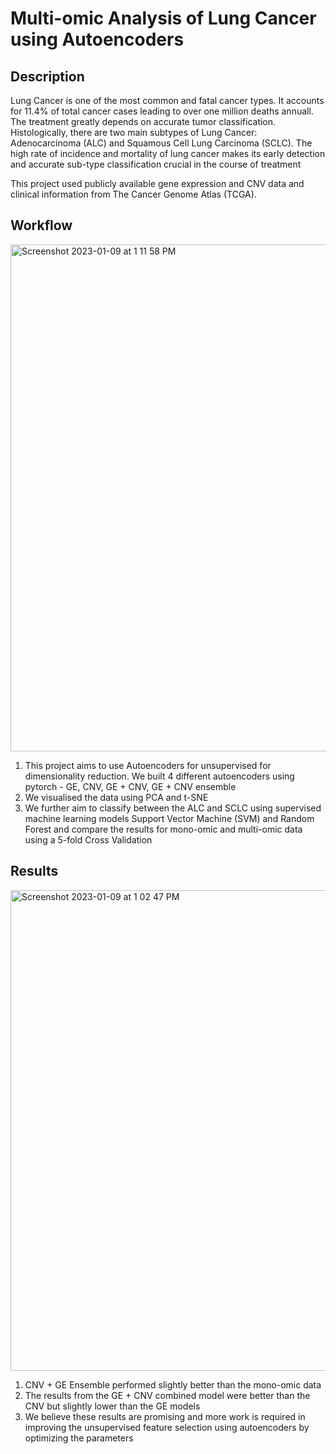 # Multi-omic Analysis of Lung Cancer using Autoencoders

## Description
Lung Cancer is one of the most common and fatal cancer types. It accounts for 11.4% of total cancer cases leading 
to over one million deaths annuall. The 
treatment greatly depends on accurate tumor classification. Histologically, there are two main subtypes of Lung 
Cancer: 
Adenocarcinoma (ALC) and Squamous Cell Lung Carcinoma (SCLC). The high rate of incidence and mortality of lung 
cancer makes its early detection and
accurate sub-type classification crucial in the course of treatment

This project used publicly available gene expression and CNV data and clinical information from The Cancer Genome 
Atlas (TCGA).

## Workflow
<img width="811" alt="Screenshot 2023-01-09 at 1 11 58 PM" 
src="https://user-images.githubusercontent.com/52592007/211315953-5859396e-ed52-4c4c-b9bd-d61b6010badd.png">

1. This project aims to use Autoencoders for unsupervised for dimensionality reduction. We built 4 different 
autoencoders using pytorch - GE, CNV, GE + CNV, GE + CNV ensemble  
2. We visualised the data using PCA and t-SNE
3. We further aim to classify between the ALC and SCLC using supervised machine learning models Support Vector 
Machine (SVM) and Random Forest and compare the results for mono-omic and multi-omic data using a 5-fold Cross
Validation

## Results
<img width="769" alt="Screenshot 2023-01-09 at 1 02 47 PM" 
src="https://user-images.githubusercontent.com/52592007/211314344-e1f6e17e-fbc7-4139-8e24-3eb2ce0761b9.png">

1. CNV + GE Ensemble performed slightly better than the mono-omic data
2. The results from the GE + CNV combined model were better than the CNV but slightly lower than the GE models
3. We believe these results are promising and more work is required in improving the unsupervised feature 
selection using autoencoders by optimizing the parameters 
